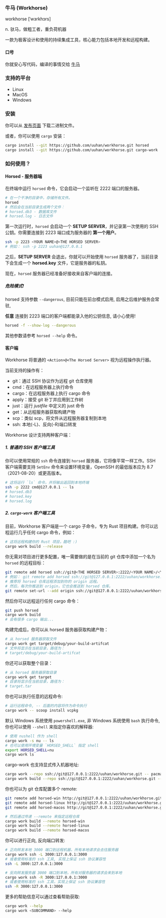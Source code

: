 ### 牛马 (Workhorse)

workhorse [ˈwɜrkhɔrs]

n. 驮马，做粗工者，重负荷机器

一款为极客设计和使用的持续集成工具，核心能力包括本地开发和远程构建。

#### 口号

你就安心写代码，编译的事情交给 [牛马](https://github.com/uuhan/workhorse/)

### 支持的平台

- Linux
- MacOS
- Windows

### 安装

你可以从 [发布页面](https://github.com/uuhan/workhorse/releases) 下载二进制文件。

或者，你可以使用 `cargo` 安装：

```bash
cargo install --git https://github.com/uuhan/workhorse.git horsed
cargo install --git https://github.com/uuhan/workhorse.git cargo-work
```

### 如何使用？

#### Horsed - 服务器端

在终端中运行 `horsed` 命令，它会启动一个监听在 2222 端口的服务器。

```bash
# 在一个干净的目录中，存储所有文件。
horsed
# 然后会在当前目录生成两个文件：
# horsed.db3 - 数据库文件
# horsed.log - 日志文件
```

第一次运行时，`horsed` 会启动一个 **SETUP SERVER**，并记录第一次使用的 SSH 公钥。你需要连接到 2223 端口成为服务器的 **第一个用户**。

```bash
ssh -p 2223 <YOUR NAME>@<THE HORSED SERVER>
# 例如： ssh -p 2223 uuhan@127.0.0.1
```

之后，**SETUP SERVER** 会退出，你就可以开始使用 `horsed` 服务器了，当前目录下会生成一个 **horsed.key** 文件，它是服务器的私钥。

现在，`horsed` 服务器已经准备好接收来自客户端的连接。

##### 危险模式!

horsed 支持参数 `--dangerous`, 目前只能在前台模式启用, 启用之后维护服务会常驻,

**任意** 连接到 2223 端口的客户端都能录入他的公钥信息, 请小心使用!

```bash
horsed -f --show-log --dangerous
```

其他参数请参考 `horsed --help` 命令。

#### 客户端

Workhorse 将普通的 `<Action>@<The Horsed Server>` 视为远程操作执行器。

当前支持的操作有：

- git：通过 SSH 协议作为远程 git 仓库使用
- cmd：在远程服务器上执行命令
- cargo：在远程服务器上执行 cargo 命令
- apply：接受 git 补丁并应用到工作树
- just：运行 _justfile_ 中定义的 just 命令
- get：从远程服务器获取构建产物
- scp：类似 scp，将文件从远程服务器复制到本地
- ssh: 本地(-L)、反向(-R)端口转发

Workhorse 设计支持两种客户端：

##### 1. 普通的 SSH 客户端工具

你可以使用常规的 `ssh` 命令连接到 `horsed` 服务器，它将像平常一样工作。SSH 客户端需要支持 `SetEnv` 命令来设置环境变量，OpenSSH 的最低版本应为 8.7（2021-08-20）或更高版本。

```bash
# 这将运行 `ls` 命令，并将输出返回到本地终端
ssh -p 2222 cmd@127.0.0.1 -- ls
# horsed.db3
# horsed.key
# horsed.log
```

##### 2. `cargo-work` 客户端工具

目前，Workhorse 客户端是一个 cargo 子命令，专为 Rust 项目构建。你可以远程运行几乎任何 cargo 命令，例如：

```bash
# 这将远程构建你的 Rust 项目，酷吧 :)
cargo work build --release
```

你无需对项目进行更多配置，唯一需要做的是在当前的 git 仓库中添加一个名为 `horsed` 的远程目标：

```bash
git remote add horsed ssh://git@<THE HORSED SERVER>:2222/<YOUR NAME>/<YOUR REPO NAME>.git
# 例如： git remote add horsed ssh://git@127.0.0.1:2222/uuhan/workhorse.git
# 推荐将 horsed 仓库远程添加到你的 origin 远程。
# 然后，每次你推送到 origin，它也会推送到 horsed 仓库。
git remote set-url --add origin ssh://git@127.0.0.1:2222/uuhan/workhorse.git
```

然后你可以远程运行任何 cargo 命令：

```bash
git push horsed
cargo work build
# 会有很多 cargo 输出...
```

构建完成后，你可以从 horsed 服务器获取构建产物：

```bash
# 从 horsed 服务器获取文件
cargo work get target/debug/your-build-artifcat
# 文件将显示在当前目录，路径为：
# target/debug/your-build-artifcat
```

你还可以获取整个目录：

```bash
# 从 horsed 服务器获取目录
cargo work get target
# 目录将显示在当前目录，路径为：
# target.tar
```

你也可以执行任意的远程命令:

```bash
# 运行远程命令, -- 后面的内容将作为命令执行
cargo work -- scoop install vcpkg
```

默认 Windows 系统使用 `powershell.exe`, 非 Windows 系统使用 `bash` 执行命令,
你也可以使用 `--shell` 来指定你喜欢的解释器:

```bash
# 使用 nushell 作为 shell
cargo work -s nu -- ls
# 也可以使用环境变量 `HORSED_SHELL` 指定 shell
export HORSED_SHELL=nu
cargo work ls
```

cargo-work 也支持显式传入机器地址:

```bash
cargo work --repo ssh://git@127.0.0.1:2222/uuhan/workhorse.git -- pacman install zig
cargo work build --repo ssh://git@127.0.0.1:2222/uuhan/workhorse.git --release
```

你也可以为 git 仓库配置多个 remote:

```bash
git remote add horsed-win http://git@127.0.0.1:2222/uuhan/workhorse.git
git remote add horsed-linux http://git@127.0.0.1:2222/uuhan/workhorse.git
git remote add horsed-macos http://git@127.0.0.1:2222/uuhan/workhorse.git

# 然后通过传递 --remote 来指定远程仓库
cargo work build --remote horsed-win
cargo work build --remote horsed-linux
cargo work build --remote horsed-macos
```

你可以进行正向, 反向端口转发:

```bash
# 正向转发本地 3000 端口到远程机器，所有本地请求会去往服务器
cargo work ssh -L 3000:127.0.0.1:3000
# 或者使用标准的 ssh 工具, 实现上保证 ssh 协议兼容性
ssh -L 3000:127.0.0.1:3000
```

```bash
# 反向转发服务器 3000 端口到本地，所有对服务器的请求会来到本地
cargo work ssh -R 3000:127.0.0.1:3000
# 或者使用标准的 ssh 工具，实现上保证 ssh 协议兼容性
ssh -R 3000:127.0.0.1:3000
```

更多的帮助信息可以通过查看帮助获取:

```bash
cargo work --help
cargo work <SUBCOMMAND> --help
```
